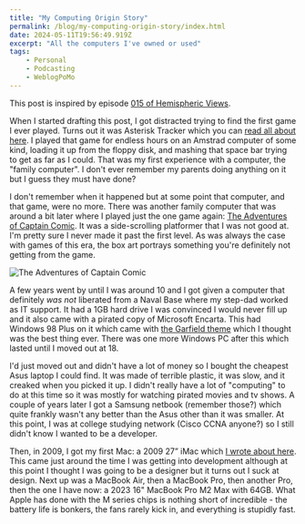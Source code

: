 ```yaml
---
title: "My Computing Origin Story"
permalink: /blog/my-computing-origin-story/index.html
date: 2024-05-11T19:56:49.919Z
excerpt: "All the computers I've owned or used"
tags:
    - Personal
    - Podcasting
    - WeblogPoMo
---
```


This post is inspired by episode [015 of Hemispheric Views](https://listen.hemisphericviews.com/015).

When I started drafting this post, I got distracted trying to find the first game I ever played. Turns out it was Asterisk Tracker which you can [read all about here](https://rknight.me/blog/finding-asterisk-tracker/). I played that game for endless hours on an Amstrad computer of some kind, loading it up from the floppy disk, and mashing that space bar trying to get as far as I could. That was my first experience with a computer, the "family computer". I don't ever remember my parents doing anything on it but I guess they must have done?

I don't remember when it happened but at some point that computer, and that game, were no more. There was another family computer that was around a bit later where I played just the one game again: [The Adventures of Captain Comic](https://en.wikipedia.org/wiki/The_Adventures_of_Captain_Comic). It was a side-scrolling platformer that I was not good at. I'm pretty sure I never made it past the first level. As was always the case with games of this era, the box art portrays something you're definitely not getting from the game.

![The Adventures of Captain Comic](https://cdn.rknight.me/site/the-adventures-of-captain-comic.jpg)

A few years went by until I was around 10 and I got given a computer that definitely _was not_ liberated from a Naval Base where my step-dad worked as IT support. It had a 1GB hard drive I was convinced I would never fill up and it also came with a pirated copy of Microsoft Encarta. This had Windows 98 Plus on it which came with [the Garfield theme](https://www.youtube.com/watch?v=oJuTOnbjWV4) which I thought was the best thing ever. There was one more Windows PC after this which lasted until I moved out at 18.

I'd just moved out and didn't have a lot of money so I bought the cheapest Asus laptop I could find. It was made of terrible plastic, it was slow, and it creaked when you picked it up. I didn't really have a lot of "computing" to do at this time so it was mostly for watching pirated movies and tv shows. A couple of years later I got a Samsung netbook (remember those?) which quite frankly wasn't any better than the Asus other than it was smaller. At this point, I was at college studying network (Cisco CCNA anyone?) so I still didn't know I wanted to be a developer.

Then, in 2009, I got my first Mac: a 2009 27” iMac which [I wrote about here](https://rknight.me/blog/my-first-mac/). This came just around the time I was getting into development although at this point I thought I was going to be a designer but it turns out I suck at design. Next up was a MacBook Air, then a MacBook Pro, then another Pro, then the one I have now: a 2023 16" MacBook Pro M2 Max with 64GB. What Apple has done with the M series chips is nothing short of incredible - the battery life is bonkers, the fans rarely kick in, and everything is stupidly fast.

